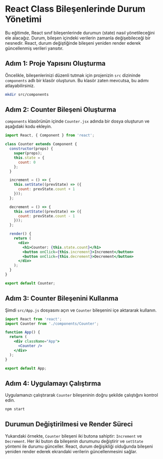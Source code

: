 # React Class Bileşenlerinde Durum Yönetimi

Bu eğitimde, React sınıf bileşenlerinde durumun (state) nasıl yönetileceğini ele alacağız. Durum, bileşen içindeki verilerin zamanla değişebileceği bir nesnedir. React, durum değiştiğinde bileşeni yeniden render ederek güncellenmiş verileri yansıtır. 

## Adım 1: Proje Yapısını Oluşturma

Öncelikle, bileşenlerinizi düzenli tutmak için projenizin `src` dizininde `components` adlı bir klasör oluşturun. Bu klasör zaten mevcutsa, bu adımı atlayabilirsiniz.

```bash
mkdir src/components
```

## Adım 2: Counter Bileşeni Oluşturma

`components` klasörünün içinde `Counter.jsx` adında bir dosya oluşturun ve aşağıdaki kodu ekleyin.

```jsx
import React, { Component } from 'react';

class Counter extends Component {
  constructor(props) {
    super(props);
    this.state = {
      count: 0
    };
  }

  increment = () => {
    this.setState((prevState) => ({
      count: prevState.count + 1
    }));
  };

  decrement = () => {
    this.setState((prevState) => ({
      count: prevState.count - 1
    }));
  };

  render() {
    return (
      <div>
        <h1>Counter: {this.state.count}</h1>
        <button onClick={this.increment}>Increment</button>
        <button onClick={this.decrement}>Decrement</button>
      </div>
    );
  }
}

export default Counter;
```

## Adım 3: Counter Bileşenini Kullanma

Şimdi `src/App.js` dosyasını açın ve `Counter` bileşenini içe aktararak kullanın.

```jsx
import React from 'react';
import Counter from './components/Counter';

function App() {
  return (
    <div className="App">
      <Counter />
    </div>
  );
}

export default App;
```

## Adım 4: Uygulamayı Çalıştırma

Uygulamanızı çalıştırarak `Counter` bileşeninin doğru şekilde çalıştığını kontrol edin.

```bash
npm start
```

## Durumun Değiştirilmesi ve Render Süreci

Yukarıdaki örnekte, `Counter` bileşeni iki butona sahiptir: `Increment` ve `Decrement`. Her iki buton da bileşenin durumunu değiştirir ve `setState` yöntemi ile durumu günceller. React, durum değişikliği olduğunda bileşeni yeniden render ederek ekrandaki verilerin güncellenmesini sağlar.

